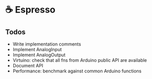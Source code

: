 # ☕️ Espresso

## Todos

- Write implementation comments
- Implement AnalogInput
- Implement AnalogOutput
- Virtuino: check that all fns from Arduino public API are available
- Document API
- Performance: benchmark against common Arduino functions
